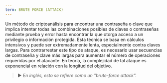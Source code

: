 ```yaml
---
term: BRUTE FORCE (ATTACK)
---
```


Un método de criptoanálisis para encontrar una contraseña o clave que implica intentar todas las combinaciones posibles de claves o contraseñas mediante prueba y error hasta encontrar la que otorga acceso a un privilegio o información protegida. Esta técnica se basa en cálculos intensivos y puede ser extremadamente lenta, especialmente contra claves largas. Para contrarrestar este tipo de ataque, es necesario usar secuencias de contraseña y clave más largas para aumentar el número de operaciones requeridas por el atacante. En teoría, la complejidad de tal ataque es exponencial en relación con la longitud del objetivo.

> ► *En inglés, esto se refiere como un "brute-force attack".*